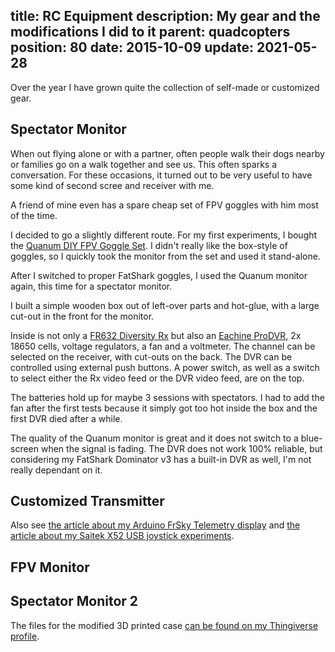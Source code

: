 title: RC Equipment
description: My gear and the modifications I did to it
parent: quadcopters
position: 80
date: 2015-10-09
update: 2021-05-28
---

<!--% backToParent() %-->

Over the year I have grown quite the collection of self-made or customized gear.

## Spectator Monitor

When out flying alone or with a partner, often people walk their dogs nearby or families go on a walk together and see us.
This often sparks a conversation.
For these occasions, it turned out to be very useful to have some kind of second scree and receiver with me.

A friend of mine even has a spare cheap set of FPV goggles with him most of the time.

I decided to go a slightly different route.
For my first experiments, I bought the [Quanum DIY FPV Goggle Set](https://hobbyking.com/de_de/quanum-diy-fpv-goggle-set-with-monitor-kit.html).
I didn't really like the box-style of goggles, so I quickly took the monitor from the set and used it stand-alone.

After I switched to proper FatShark goggles, I used the Quanum monitor again, this time for a spectator monitor.

I built a simple wooden box out of left-over parts and hot-glue, with a large cut-out in the front for the monitor.

Inside is not only a [FR632 Diversity Rx](https://hobbyking.com/en_us/fr632-diversity-5-8ghz-48ch-auto-scan-lcd-a-v-fpv-receiver.html) but also an [Eachine ProDVR](https://www.banggood.com/Eachine-ProDVR-Pro-DVR-Video-Audio-Mini-Recorder-for-FPV-Multicopters-for-RC-Drone-FPV-Racing-p-1061196.html?cur_warehouse=CN), 2x 18650 cells, voltage regulators, a fan and a voltmeter.
The channel can be selected on the receiver, with cut-outs on the back.
The DVR can be controlled using external push buttons.
A power switch, as well as a switch to select either the Rx video feed or the DVR video feed, are on the top.

The batteries hold up for maybe 3 sessions with spectators.
I had to add the fan after the first tests because it simply got too hot inside the box and the first DVR died after a while.

The quality of the Quanum monitor is great and it does not switch to a blue-screen when the signal is fading.
The DVR does not work 100% reliable, but considering my FatShark Dominator v3 has a built-in DVR as well, I'm not really dependant on it.

<!--%
# TODO photos
%-->

## Customized Transmitter



Also see [the article about my Arduino FrSky Telemetry display](2016_11_05_frsky_telemetry.html) and [the article about my Saitek X52 USB joystick experiments](2016_07_24_usb_host_cppm.html).

<!--%
lightgallery([
    [ "img/arduino_frsky_telemetry_2.jpg", "Arduino FrSky Telemetry Photo 1" ],
    [ "img/arduino_frsky_telemetry_3.jpg", "Arduino FrSky Telemetry Photo 2" ],
    [ "img/arduino_frsky_telemetry_4.jpg", "Arduino FrSky Telemetry Photo 3" ],
    [ "img/flysky4.jpg", "MP-26-DT back" ],
    [ "img/flysky5.jpg", "MP-26-DT mod" ],
    [ "img/flysky6.jpg", "MP-26-DT mod near" ],
    [ "img/saitek8.jpg", "Modified RC Transmitter" ],
    [ "img/saitek1.jpg", "Saitek X52 Whole Setup" ]
])
%-->

## FPV Monitor



<!--%
# TODO photos
%-->

## Spectator Monitor 2



<!--%
# TODO photos
%-->

The files for the modified 3D printed case [can be found on my Thingiverse profile](https://www.thingiverse.com/thing:2003324).
